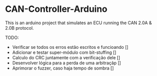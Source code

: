 # CAN-Controller-Arduino
This is an arduino project that simulates an ECU running the CAN 2.0A &amp; 2.0B protocol. 

TODO: 
- Verificar se todos os erros estão escritos e funcioando []
- Adicionar e testar super-módulo com bit-stuffing        []
- Calculo do CRC juntamente com a verificação dele        []
- Desenvolver lógica para a perda de uma arbitraçãp       []
- Aprimorar o fuzzer, caso haja tempo de sombra           []
